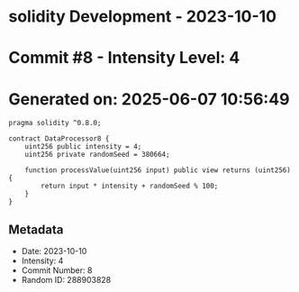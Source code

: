 ﻿# solidity Development - 2023-10-10
# Commit #8 - Intensity Level: 4
# Generated on: 2025-06-07 10:56:49
```solidity
pragma solidity ^0.8.0;

contract DataProcessor8 {
    uint256 public intensity = 4;
    uint256 private randomSeed = 380664;

    function processValue(uint256 input) public view returns (uint256) {
        return input * intensity + randomSeed % 100;
    }
}
```
## Metadata
- Date: 2023-10-10
- Intensity: 4
- Commit Number: 8
- Random ID: 288903828
